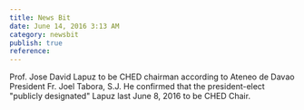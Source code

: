 ```yaml
---
title: News Bit
date: June 14, 2016 3:13 AM
category: newsbit
publish: true
reference:
---
```


Prof. Jose David Lapuz to be CHED chairman according to Ateneo de Davao President Fr. Joel Tabora, S.J.
He confirmed that the president-elect "publicly designated" Lapuz last June 8, 2016 to be CHED Chair.